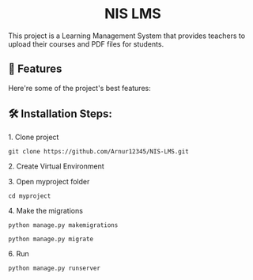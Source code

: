 <h1 align="center" id="title">NIS LMS</h1>

<p id="description">This project is a Learning Management System that provides teachers to upload their courses and PDF files for students.</p>

  
  
<h2>🧐 Features</h2>

Here're some of the project's best features:

<h2>🛠️ Installation Steps:</h2>

<p>1. Clone project</p>

```
git clone https://github.com/Arnur12345/NIS-LMS.git
```

<p>2. Create Virtual Environment</p>

<p>3. Open myproject folder</p>

```
cd myproject
```

<p>4. Make the migrations</p>

```
python manage.py makemigrations
```

```
python manage.py migrate
```

<p>6. Run</p>

```
python manage.py runserver
```
